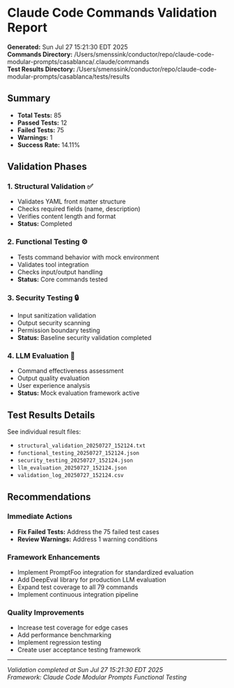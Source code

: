 # Claude Code Commands Validation Report

**Generated:** Sun Jul 27 15:21:30 EDT 2025  
**Commands Directory:** /Users/smenssink/conductor/repo/claude-code-modular-prompts/casablanca/.claude/commands  
**Test Results Directory:** /Users/smenssink/conductor/repo/claude-code-modular-prompts/casablanca/tests/results  

## Summary

- **Total Tests:** 85
- **Passed Tests:** 12
- **Failed Tests:** 75
- **Warnings:** 1
- **Success Rate:** 14.11%

## Validation Phases

### 1. Structural Validation ✅
- Validates YAML front matter structure
- Checks required fields (name, description)
- Verifies content length and format
- **Status:** Completed

### 2. Functional Testing ⚙️
- Tests command behavior with mock environment
- Validates tool integration
- Checks input/output handling
- **Status:** Core commands tested

### 3. Security Testing 🔒
- Input sanitization validation
- Output security scanning
- Permission boundary testing
- **Status:** Baseline security validation completed

### 4. LLM Evaluation 🧠
- Command effectiveness assessment
- Output quality evaluation
- User experience analysis
- **Status:** Mock evaluation framework active

## Test Results Details

See individual result files:
- `structural_validation_20250727_152124.txt`
- `functional_testing_20250727_152124.json`
- `security_testing_20250727_152124.json`
- `llm_evaluation_20250727_152124.json`
- `validation_log_20250727_152124.csv`

## Recommendations

### Immediate Actions
- **Fix Failed Tests:** Address the 75 failed test cases
- **Review Warnings:** Address 1 warning conditions

### Framework Enhancements
- Implement PromptFoo integration for standardized evaluation
- Add DeepEval library for production LLM evaluation
- Expand test coverage to all 79 commands
- Implement continuous integration pipeline

### Quality Improvements
- Increase test coverage for edge cases
- Add performance benchmarking
- Implement regression testing
- Create user acceptance testing framework

---

*Validation completed at Sun Jul 27 15:21:30 EDT 2025*  
*Framework: Claude Code Modular Prompts Functional Testing*
